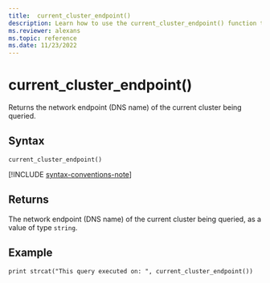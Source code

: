 ```yaml
---
title:  current_cluster_endpoint()
description: Learn how to use the current_cluster_endpoint() function to return the network endpoint of the cluster being queried as a string type value.
ms.reviewer: alexans
ms.topic: reference
ms.date: 11/23/2022
---
```

# current_cluster_endpoint()

Returns the network endpoint (DNS name) of the current cluster being queried.

## Syntax

`current_cluster_endpoint()`

[!INCLUDE [syntax-conventions-note](../../includes/syntax-conventions-note.md)]

## Returns

The network endpoint (DNS name) of the current cluster being queried,
as a value of type `string`.

## Example

```kusto
print strcat("This query executed on: ", current_cluster_endpoint())
```
